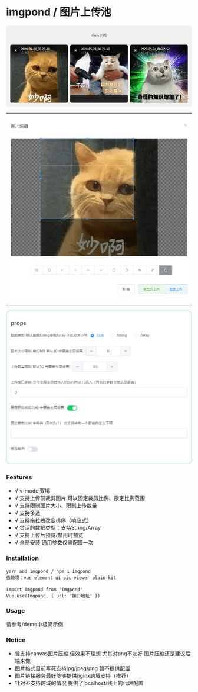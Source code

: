 # imgpond / 图片上传池


![图片](./preview.png)

<hr/>

![图片](./preview-crop.png)

<hr/>

![图片](./preview-props.png)


### Features

- √ v-model双绑
- √ 支持上传前裁剪图片 可以固定裁剪比例、限定比例范围 
- √ 支持限制图片大小、限制上传数量
- √ 支持多选
- √ 支持拖拉拽改变排序（响应式）
- √ 灵活的数据类型：支持String/Array
- √ 支持上传后预览/禁用时预览
- √ 全局安装 通用参数仅需配置一次


### Installation
```
yarn add imgpond / npm i imgpond
依赖项：vue element-ui pic-viewer plain-kit

import Imgpond from 'imgpond'
Vue.use(Imgpond, { url: '接口地址' })
```


### Usage
请参考/demo中极简示例


### Notice
- 曾支持canvas图片压缩 但效果不理想 尤其对png不友好 图片压缩还是建议后端来做
- 图片格式目前写死支持jpg/jpeg/png 暂不提供配置
- 图片链接服务最好能够提供nginx跨域支持（推荐）
- 针对不支持跨域的情况 提供了localhost/线上的代理配置
